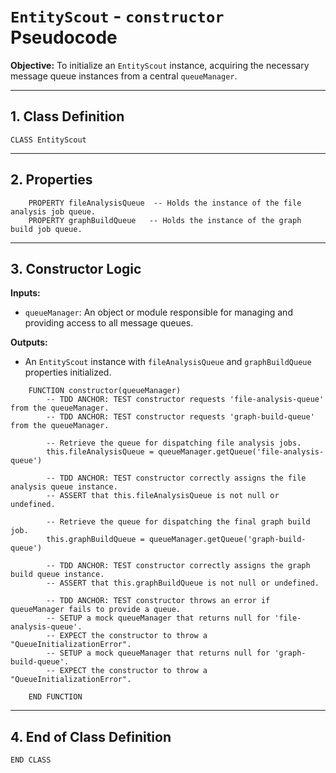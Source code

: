 # `EntityScout` - `constructor` Pseudocode

**Objective:** To initialize an `EntityScout` instance, acquiring the necessary message queue instances from a central `queueManager`.

---

## 1. Class Definition

```plaintext
CLASS EntityScout
```

---

## 2. Properties

```plaintext
    PROPERTY fileAnalysisQueue  -- Holds the instance of the file analysis job queue.
    PROPERTY graphBuildQueue   -- Holds the instance of the graph build job queue.
```

---

## 3. Constructor Logic

**Inputs:**
-   `queueManager`: An object or module responsible for managing and providing access to all message queues.

**Outputs:**
-   An `EntityScout` instance with `fileAnalysisQueue` and `graphBuildQueue` properties initialized.

```plaintext
    FUNCTION constructor(queueManager)
        -- TDD ANCHOR: TEST constructor requests 'file-analysis-queue' from the queueManager.
        -- TDD ANCHOR: TEST constructor requests 'graph-build-queue' from the queueManager.
        
        -- Retrieve the queue for dispatching file analysis jobs.
        this.fileAnalysisQueue = queueManager.getQueue('file-analysis-queue')
        
        -- TDD ANCHOR: TEST constructor correctly assigns the file analysis queue instance.
        -- ASSERT that this.fileAnalysisQueue is not null or undefined.
        
        -- Retrieve the queue for dispatching the final graph build job.
        this.graphBuildQueue = queueManager.getQueue('graph-build-queue')
        
        -- TDD ANCHOR: TEST constructor correctly assigns the graph build queue instance.
        -- ASSERT that this.graphBuildQueue is not null or undefined.

        -- TDD ANCHOR: TEST constructor throws an error if queueManager fails to provide a queue.
        -- SETUP a mock queueManager that returns null for 'file-analysis-queue'.
        -- EXPECT the constructor to throw a "QueueInitializationError".
        -- SETUP a mock queueManager that returns null for 'graph-build-queue'.
        -- EXPECT the constructor to throw a "QueueInitializationError".
        
    END FUNCTION
```

---

## 4. End of Class Definition

```plaintext
END CLASS